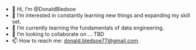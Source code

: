 - 👋 Hi, I’m @DonaldBledsoe
- 👀 I’m interested in constantly learning new things and expanding my skill set.
- 🌱 I’m currently learning the fundamentals of data engineering.
- 💞️ I’m looking to collaborate on ... TBD
- 📫 How to reach me: donald.bledsoe77@gmail.com.

<!---
DonaldBledsoe/DonaldBledsoe is a ✨ special ✨ repository because its `README.md` (this file) appears on your GitHub profile.
You can click the Preview link to take a look at your changes.
--->
